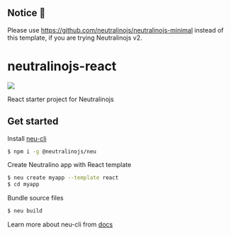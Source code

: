 ## Notice 🔔

Please use https://github.com/neutralinojs/neutralinojs-minimal instead of this template, if you are trying Neutralinojs v2.

# neutralinojs-react

![](https://github.com/sachith-1/react-for-neu-cli/workflows/React-Neu%20on%20CI/badge.svg)

React starter project for Neutralinojs

## Get started

Install [neu-cli](https://neutralino.js.org/docs/#/tools/cli)

```bash
$ npm i -g @neutralinojs/neu
```

Create Neutralino app with React template

```bash
$ neu create myapp --template react
$ cd myapp
```

Bundle source files

```bash
$ neu build
```

Learn more about neu-cli from [docs](https://neutralino.js.org/docs/#/tools/cli)
